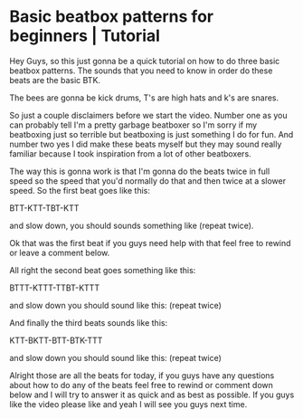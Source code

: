 # Basic beatbox patterns for beginners | Tutorial

Hey Guys, so this just gonna be a quick tutorial on how to do three basic beatbox patterns. The sounds that you need to know in order do these beats are the basic BTK.

The bees are gonna be kick drums, T's are high hats and k's are snares.

So just a couple disclaimers before we start the video. Number one as you can probably tell I'm a pretty garbage beatboxer so I'm sorry if my beatboxing just so terrible but beatboxing is just something I do for fun. And number two yes I did make these beats myself but they may sound really familiar because I took inspiration from a lot of other beatboxers.

The way this is gonna work is that I'm gonna do the beats twice in full speed so the speed that you'd normally do that and then twice at a slower speed. So the first beat goes like this:

BTT-KTT-TBT-KTT

and slow down, you should sounds something like (repeat twice).

Ok that was the first beat if you guys need help with that feel free to rewind or leave a comment below.

All right the second beat goes something like this:

BTTT-KTTT-TTBT-KTTT

and slow down you should sound like this: (repeat twice)

And finally the third beats sounds like this:

KTT-BKTT-BTT-BTK-TTT

and slow down you should sound like this: (repeat twice)

Alright those are all the beats for today, if you guys have any questions about how to do any of the beats feel free to rewind or comment down below and I will try to answer it as quick and as best as possible. If you guys like the video please like and yeah I will see you guys next time.

